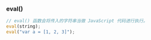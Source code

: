 ### eval()

```js
// eval() 函数会将传入的字符串当做 JavaScript 代码进行执行。
eval(string);
eval("var a = [1, 2, 3]");
```
